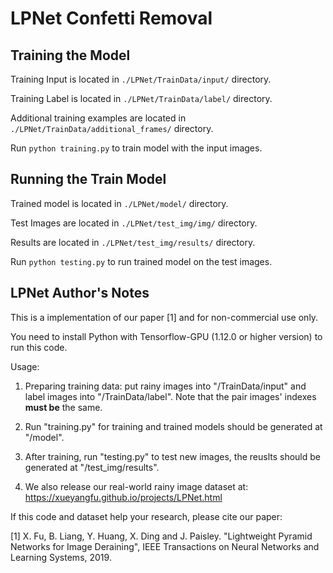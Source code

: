 # LPNet Confetti Removal

## Training the Model
Training Input is located in ```./LPNet/TrainData/input/``` directory.

Training Label is located in ```./LPNet/TrainData/label/``` directory.

Additional training examples are located in ```./LPNet/TrainData/additional_frames/``` directory.

Run ```python training.py``` to train model with the input images.

## Running the Train Model
Trained model is located in ```./LPNet/model/``` directory.

Test Images are located in ```./LPNet/test_img/img/``` directory.

Results are located in ```./LPNet/test_img/results/``` directory.

Run ```python testing.py``` to run trained model on the test images.

## LPNet Author's Notes

This is a implementation of our paper [1] and for non-commercial use only. 

You need to install Python with Tensorflow-GPU (1.12.0 or higher version) to run this code.



Usage:


1. Preparing training data: put rainy images into "/TrainData/input" and label images into "/TrainData/label". Note that the pair images' indexes **must be** the same.

2. Run 
"training.py" for training and trained models should be generated at "/model".

3. After training, run 
"testing.py" to test new images, the reuslts should be generated at "/test_img/results".

4. We also release our real-world rainy image dataset at:  https://xueyangfu.github.io/projects/LPNet.html


If this code and dataset help your research, please cite our paper:

[1] X. Fu, B. Liang, Y. Huang, X. Ding and J. Paisley. "Lightweight Pyramid Networks for Image Deraining", IEEE Transactions on Neural Networks and Learning Systems, 2019.
